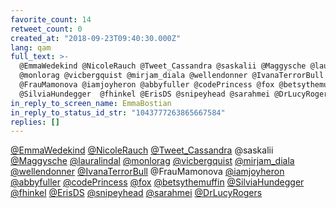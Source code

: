 ```yaml
---
favorite_count: 14
retweet_count: 0
created_at: "2018-09-23T09:40:30.000Z"
lang: qam
full_text: >-
  @EmmaWedekind @NicoleRauch @Tweet_Cassandra @saskalii @Maggysche @lauralindal
  @monlorag @vicbergquist @mirjam_diala @wellendonner @IvanaTerrorBull
  @FrauMamonova @iamjoyheron @abbyfuller @codePrincess @fox @betsythemuffin
  @SilviaHundegger  @fhinkel @ErisDS @snipeyhead @sarahmei @DrLucyRogers
in_reply_to_screen_name: EmmaBostian
in_reply_to_status_id_str: "1043777263865667584"
replies: []
---
```


[@EmmaWedekind](https://twitter.com/EmmaWedekind)
[@NicoleRauch](https://twitter.com/NicoleRauch)
[@Tweet_Cassandra](https://twitter.com/Tweet_Cassandra) @saskalii
[@Maggysche](https://twitter.com/Maggysche)
[@lauralindal](https://twitter.com/lauralindal)
[@monlorag](https://twitter.com/monlorag)
[@vicbergquist](https://twitter.com/vicbergquist)
[@mirjam_diala](https://twitter.com/mirjam_diala)
[@wellendonner](https://twitter.com/wellendonner)
[@IvanaTerrorBull](https://twitter.com/IvanaTerrorBull) @FrauMamonova
[@iamjoyheron](https://twitter.com/iamjoyheron)
[@abbyfuller](https://twitter.com/abbyfuller)
[@codePrincess](https://twitter.com/codePrincess)
[@fox](https://twitter.com/fox)
[@betsythemuffin](https://twitter.com/betsythemuffin)
[@SilviaHundegger](https://twitter.com/SilviaHundegger)
[@fhinkel](https://twitter.com/fhinkel) [@ErisDS](https://twitter.com/ErisDS)
[@snipeyhead](https://twitter.com/snipeyhead)
[@sarahmei](https://twitter.com/sarahmei)
[@DrLucyRogers](https://twitter.com/DrLucyRogers)
